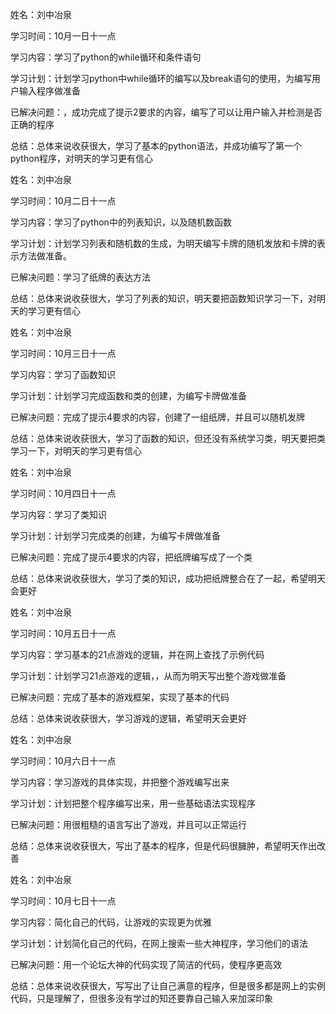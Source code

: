 姓名：刘中冶泉 

学习时间：10月一日十一点     

学习内容：学习了python的while循环和条件语句

学习计划：计划学习python中while循环的编写以及break语句的使用，为编写用户输入程序做准备

已解决问题：，成功完成了提示2要求的内容，编写了可以让用户输入并检测是否正确的程序

总结：总体来说收获很大，学习了基本的python语法，并成功编写了第一个python程序，对明天的学习更有信心


姓名：刘中冶泉 

学习时间：10月二日十一点     

学习内容：学习了python中的列表知识，以及随机数函数

学习计划：计划学习列表和随机数的生成，为明天编写卡牌的随机发放和卡牌的表示方法做准备。

已解决问题：学习了纸牌的表达方法

总结：总体来说收获很大，学习了列表的知识，明天要把函数知识学习一下，对明天的学习更有信心




姓名：刘中冶泉 

学习时间：10月三日十一点     

学习内容：学习了函数知识

学习计划：计划学习完成函数和类的创建，为编写卡牌做准备

已解决问题：完成了提示4要求的内容，创建了一组纸牌，并且可以随机发牌

总结：总体来说收获很大，学习了函数的知识，但还没有系统学习类，明天要把类学习一下，对明天的学习更有信心



姓名：刘中冶泉 

学习时间：10月四日十一点     

学习内容：学习了类知识

学习计划：计划学习完成类的创建，为编写卡牌做准备

已解决问题：完成了提示4要求的内容，把纸牌编写成了一个类

总结：总体来说收获很大，学习了类的知识，成功把纸牌整合在了一起，希望明天会更好



姓名：刘中冶泉 

学习时间：10月五日十一点     

学习内容：学习基本的21点游戏的逻辑，并在网上查找了示例代码

学习计划：计划学习21点游戏的逻辑，，从而为明天写出整个游戏做准备

已解决问题：完成了基本的游戏框架，实现了基本的代码

总结：总体来说收获很大，学习游戏的逻辑，希望明天会更好



姓名：刘中冶泉 

学习时间：10月六日十一点     

学习内容：学习游戏的具体实现，并把整个游戏编写出来

学习计划：计划把整个程序编写出来，用一些基础语法实现程序

已解决问题：用很粗糙的语言写出了游戏，并且可以正常运行

总结：总体来说收获很大，写出了基本的程序，但是代码很臃肿，希望明天作出改善




姓名：刘中冶泉 

学习时间：10月七日十一点     

学习内容：简化自己的代码，让游戏的实现更为优雅

学习计划：计划简化自己的代码，在网上搜索一些大神程序，学习他们的语法

已解决问题：用一个论坛大神的代码实现了简洁的代码，使程序更高效

总结：总体来说收获很大，写写出了让自己满意的程序，但是很多都是网上的实例代码，只是理解了，但很多没有学过的知还要靠自己输入来加深印象




